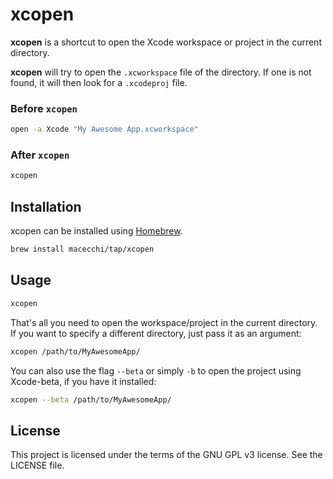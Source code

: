 # xcopen

__xcopen__ is a shortcut to open the Xcode workspace or project in the current directory.

__xcopen__ will try to open the `.xcworkspace` file of the directory. If one is not found, it will then look for a `.xcodeproj` file.


### Before `xcopen`

```bash
open -a Xcode "My Awesome App.xcworkspace"
```


### After `xcopen`

```bash
xcopen
```

## Installation

xcopen can be installed using [Homebrew](http://brew.sh).

```bash
brew install macecchi/tap/xcopen
```


## Usage

```bash
xcopen
```

That's all you need to open the workspace/project in the current directory. If you want to specify a different directory, just pass it as an argument:

```bash
xcopen /path/to/MyAwesomeApp/
```

You can also use the flag `--beta` or simply `-b` to open the project using Xcode-beta, if you have it installed:

```bash
xcopen --beta /path/to/MyAwesomeApp/
```


## License

This project is licensed under the terms of the GNU GPL v3 license. See the LICENSE file.
